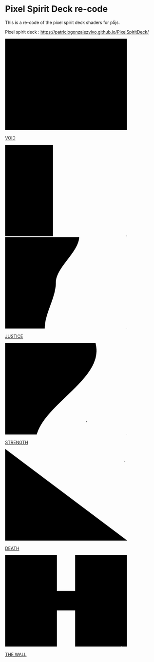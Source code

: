 # Pixel Spirit Deck re-code

This is a re-code of the pixel spirit deck shaders for p5js.

Pixel spirit deck : https://patriciogonzalezvivo.github.io/PixelSpiritDeck/

<img src="assets/00_void.png" width="400" height="300" />

[VOID](https://b2renger.github.io/p5js-shaders/pixel-spirit-deck/00_void/)

<img src="assets/01_justice-b.gif" width="400" height="300" /><img src="assets/01_justice-a.gif" width="400" height="300" />

[JUSTICE](https://b2renger.github.io/p5js-shaders/pixel-spirit-deck/01_justice/)

<img src="assets/02_strength.gif" width="400" height="300" />

[STRENGTH](https://b2renger.github.io/p5js-shaders/pixel-spirit-deck/02_strength/)

<img src="assets/03_death.gif" width="400" height="300" />

[DEATH](https://b2renger.github.io/p5js-shaders/pixel-spirit-deck/03_death/)

<img src="assets/04_the_wall.gif" width="400" height="300" />

[THE WALL](https://b2renger.github.io/p5js-shaders/pixel-spirit-deck/04_the_wall/)